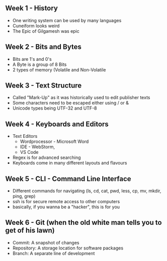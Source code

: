 ## Week 1 - History
- One writing system can be used by many languages
- Cuneiform looks weird
- The Epic of Gilgamesh was epic
## Week 2 - Bits and Bytes
- Bits are 1's and 0's
- A Byte is a group of 8 Bits
- 2 types of memory (Volatile and Non-Volatile
## Week 3 - Text Structure
- Called "Mark-Up" as it was historically used to edit publisher texts
- Some characters need to be escaped either using / or &
- Unicode types being UTF-32 and UTF-8
## Week 4 - Keyboards and Editors
- Text Editors
  - Wordprocessor - Microsoft Word
  - IDE - WebStorm,
  - VS Code
- Regex is for advanced searching
- Keyboards come in many different layouts and flavours
## Week 5 - CLI - Command Line Interface
- Different commands for navigating (ls, cd, cat, pwd, less, cp, mv, mkdir, ping, grep)
- ssh is for secure remote access to other computers
- basically, if you wanna be a "hacker", this is for you
## Week 6 - Git (when the old white man tells you to get of his lawn)
- Commit: A snapshot of changes
- Repository: A storage location for software packages
- Branch: A separate line of development
